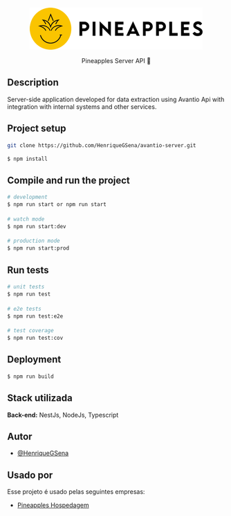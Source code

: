 <p align="center">
  <a href="http://nestjs.com/" target="blank"><img src="./assets/logo/logo.png" width="400" alt="Nest Logo" /></a>
</p>

  <p align="center">Pineapples Server API 🍍</p>

## Description

Server-side application developed for data extraction using Avantio Api with integration with internal systems and other services.

## Project setup

```bash
git clone https://github.com/HenriqueGSena/avantio-server.git
```

```bash
$ npm install
```

## Compile and run the project

```bash
# development
$ npm run start or npm run start

# watch mode
$ npm run start:dev

# production mode
$ npm run start:prod
```

## Run tests

```bash
# unit tests
$ npm run test

# e2e tests
$ npm run test:e2e

# test coverage
$ npm run test:cov
```

## Deployment

```bash
$ npm run build
```

## Stack utilizada

**Back-end:** NestJs, NodeJs, Typescript

## Autor

- [@HenriqueGSena](https://github.com/HenriqueGSena)

## Usado por

Esse projeto é usado pelas seguintes empresas:

- [Pineapples Hospedagem](https://www.pineapples.com.br/en/)


